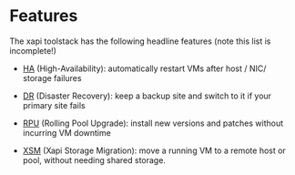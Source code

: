 Features
========

The xapi toolstack has the following headline features (note this list is incomplete!)

- [HA](HA.md) (High-Availability): automatically restart VMs after host / NIC/ storage failures
- [DR](DR.md) (Disaster Recovery): keep a backup site and switch to it if your primary site fails
- [RPU](RPU.md) (Rolling Pool Upgrade): install new versions and patches without incurring VM downtime

- [XSM](XSM.md) (Xapi Storage Migration): move a running VM to a remote host or pool, without needing shared storage.
